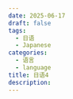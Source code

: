 ```yaml
---
date: 2025-06-17
draft: false
tags:
  - 日语
  - Japanese
categories:
  - 语言
  - language
title: 日语4
description:
---
```

